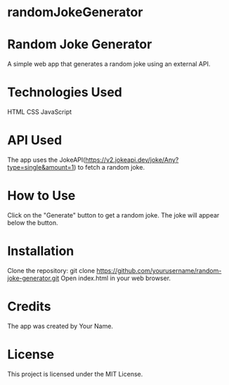 # randomJokeGenerator

# Random Joke Generator
A simple web app that generates a random joke using an external API.

# Technologies Used
HTML
CSS
JavaScript

# API Used
The app uses the JokeAPI(https://v2.jokeapi.dev/joke/Any?type=single&amount=1) to fetch a random joke.

# How to Use
Click on the "Generate" button to get a random joke.
The joke will appear below the button.


# Installation
Clone the repository: git clone https://github.com/yourusername/random-joke-generator.git
Open index.html in your web browser.

# Credits
The app was created by Your Name.

# License
This project is licensed under the MIT License.




